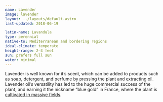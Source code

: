 ```yaml
---
name: Lavender
image: lavender
layout: ../layouts/default.astro
last-updated: 2018-06-19

latin-name: Lavandula
type: perennial
native-to: Mediterranean and bordering regions
ideal-climate: temperate
height-range: 2–3 feet
sun: prefers full sun
water: minimal
---
```


Lavender is well known for it’s scent, which can be added to products such as soap, detergent, and
perfume by pressing the plant and extracting oil. Lavender oil’s versatility has led to the huge
commercial success of the plant, and earning it the nickname “blue gold” in France, where the plant
is [cultivated in massive fields](https://www.provenceguide.co.uk/explore/lavender-38-1.html).   
